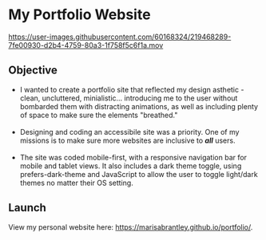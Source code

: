 # My Portfolio Website

https://user-images.githubusercontent.com/60168324/219468289-7fe00930-d2b4-4759-80a3-1f758f5c6f1a.mov

## Objective

- I wanted to create a portfolio site that reflected my design asthetic - clean, uncluttered, minialistic... introducing me to the user without bombarded them with distracting animations, as well as including plenty of space to make sure the elements "breathed."<br><br>
- Designing and coding an accessibile site was a priority. One of my missions is to make sure more websites are inclusive to ***all*** users.<br><br>
- The site was coded mobile-first, with a responsive navigation bar for mobile and tablet views. It also includes a dark theme toggle, using prefers-dark-theme and JavaScript to allow the user to toggle light/dark themes no matter their OS setting.

## Launch

View my personal website here: https://marisabrantley.github.io/portfolio/.

